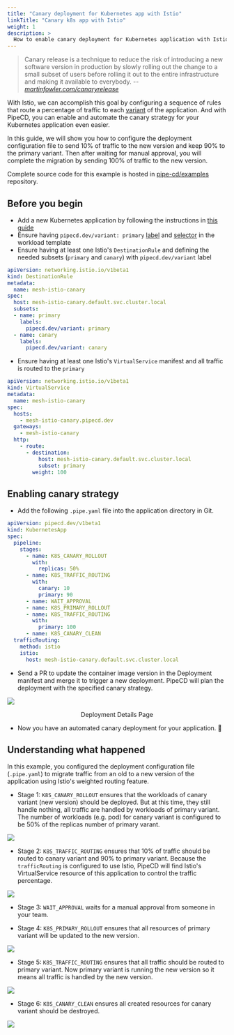 ```yaml
---
title: "Canary deployment for Kubernetes app with Istio"
linkTitle: "Canary k8s app with Istio"
weight: 1
description: >
  How to enable canary deployment for Kubernetes application with Istio.
---
```


> Canary release is a technique to reduce the risk of introducing a new software version in production by slowly rolling out the change to a small subset of users before rolling it out to the entire infrastructure and making it available to everybody.
> -- <cite>[martinfowler.com/canaryrelease](https://martinfowler.com/bliki/CanaryRelease.html)</cite>

With Istio, we can accomplish this goal by configuring a sequence of rules that route a percentage of traffic to each [variant](/docs/user-guide/configuring-deployment/kubernetes/#sync-with-the-specified-pipeline) of the application.
And with PipeCD, you can enable and automate the canary strategy for your Kubernetes application even easier.

In this guide, we will show you how to configure the deployment configuration file to send 10% of traffic to the new version and keep 90% to the primary variant. Then after waiting for manual approval, you will complete the migration by sending 100% of traffic to the new version.

Complete source code for this example is hosted in [pipe-cd/examples](https://github.com/pipe-cd/examples/tree/master/kubernetes/mesh-istio-canary) repository.

## Before you begin

- Add a new Kubernetes application by following the instructions in [this guide](/docs/user-guide/adding-an-application/)
- Ensure having `pipecd.dev/variant: primary` [label](https://github.com/pipe-cd/examples/blob/master/kubernetes/mesh-istio-canary/deployment.yaml#L17) and [selector](https://github.com/pipe-cd/examples/blob/master/kubernetes/mesh-istio-canary/deployment.yaml#L12) in the workload template
- Ensure having at least one Istio's `DestinationRule` and defining the needed subsets (`primary` and `canary`) with `pipecd.dev/variant` label

``` yaml
apiVersion: networking.istio.io/v1beta1
kind: DestinationRule
metadata:
  name: mesh-istio-canary
spec:
  host: mesh-istio-canary.default.svc.cluster.local
  subsets:
  - name: primary
    labels:
      pipecd.dev/variant: primary
  - name: canary
    labels:
      pipecd.dev/variant: canary
```

- Ensure having at least one Istio's `VirtualService` manifest and all traffic is routed to the `primary`

``` yaml
apiVersion: networking.istio.io/v1beta1
kind: VirtualService
metadata:
  name: mesh-istio-canary
spec:
  hosts:
    - mesh-istio-canary.pipecd.dev
  gateways:
    - mesh-istio-canary
  http:
    - route:
      - destination:
          host: mesh-istio-canary.default.svc.cluster.local
          subset: primary
        weight: 100
```

## Enabling canary strategy

- Add the following `.pipe.yaml` file into the application directory in Git.

``` yaml
apiVersion: pipecd.dev/v1beta1
kind: KubernetesApp
spec:
  pipeline:
    stages:
      - name: K8S_CANARY_ROLLOUT
        with:
          replicas: 50%
      - name: K8S_TRAFFIC_ROUTING
        with:
          canary: 10
          primary: 90
      - name: WAIT_APPROVAL
      - name: K8S_PRIMARY_ROLLOUT
      - name: K8S_TRAFFIC_ROUTING
        with:
          primary: 100
      - name: K8S_CANARY_CLEAN
  trafficRouting:
    method: istio
    istio:
      host: mesh-istio-canary.default.svc.cluster.local
```

- Send a PR to update the container image version in the Deployment manifest and merge it to trigger a new deployment. PipeCD will plan the deployment with the specified canary strategy.

![](/images/example-canary-kubernetes-istio.png)
<p style="text-align: center;">
Deployment Details Page
</p>

- Now you have an automated canary deployment for your application. 🎉

## Understanding what happened

In this example, you configured the deployment configuration file (`.pipe.yaml`) to migrate traffic from an old to a new version of the application using Istio's weighted routing feature.

- Stage 1: `K8S_CANARY_ROLLOUT` ensures that the workloads of canary variant (new version) should be deployed. But at this time, they still handle nothing, all traffic are handled by workloads of primary variant.
The number of workloads (e.g. pod) for canary variant is configured to be 50% of the replicas number of primary varant.

![](/images/example-canary-kubernetes-istio-stage-1.png)

- Stage 2: `K8S_TRAFFIC_ROUTING` ensures that 10% of traffic should be routed to canary variant and 90% to primary variant. Because the `trafficRouting` is configured to use Istio, PipeCD will find Istio's VirtualService resource of this application to control the traffic percentage.

![](/images/example-canary-kubernetes-istio-stage-2.png)

- Stage 3: `WAIT_APPROVAL` waits for a manual approval from someone in your team.

- Stage 4: `K8S_PRIMARY_ROLLOUT` ensures that all resources of primary variant will be updated to the new version.

![](/images/example-canary-kubernetes-istio-stage-4.png)

- Stage 5: `K8S_TRAFFIC_ROUTING` ensures that all traffic should be routed to primary variant. Now primary variant is running the new version so it means all traffic is handled by the new version.

![](/images/example-canary-kubernetes-istio-stage-5.png)

- Stage 6: `K8S_CANARY_CLEAN` ensures all created resources for canary variant should be destroyed.

![](/images/example-canary-kubernetes-istio-stage-6.png)
